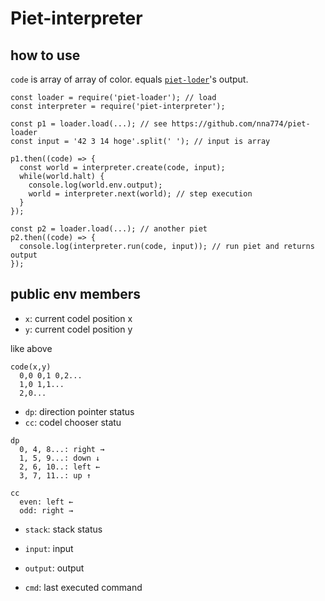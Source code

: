 # Piet-interpreter

## how to use

`code` is array of array of color.
equals [`piet-loder`](https://github.com/nna774/piet-loader)'s output.

```
const loader = require('piet-loader'); // load
const interpreter = require('piet-interpreter');

const p1 = loader.load(...); // see https://github.com/nna774/piet-loader
const input = '42 3 14 hoge'.split(' '); // input is array

p1.then((code) => {
  const world = interpreter.create(code, input);
  while(world.halt) {
    console.log(world.env.output);
    world = interpreter.next(world); // step execution
  }
});

const p2 = loader.load(...); // another piet
p2.then((code) => {
  console.log(interpreter.run(code, input)); // run piet and returns output
});
```

## public env members

* `x`: current codel position x
* `y`: current codel position y

like above

```
code(x,y)
  0,0 0,1 0,2...
  1,0 1,1...
  2,0...
```

* `dp`: direction pointer status
* `cc`: codel chooser statu

```
dp
  0, 4, 8...: right →
  1, 5, 9...: down ↓
  2, 6, 10..: left ←
  3, 7, 11..: up ↑

cc
  even: left ←
  odd: right →
```

* `stack`: stack status
* `input`: input
* `output`: output

* `cmd`: last executed command
